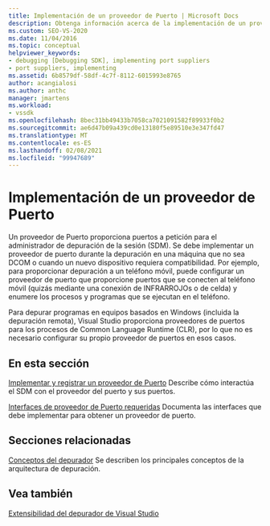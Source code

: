 ```yaml
---
title: Implementación de un proveedor de Puerto | Microsoft Docs
description: Obtenga información acerca de la implementación de un proveedor de puerto, que es necesario para la depuración en una máquina que no es DCOM o cuando un nuevo dispositivo requiere soporte técnico.
ms.custom: SEO-VS-2020
ms.date: 11/04/2016
ms.topic: conceptual
helpviewer_keywords:
- debugging [Debugging SDK], implementing port suppliers
- port suppliers, implementing
ms.assetid: 6b8579df-58df-4c7f-8112-6015993e8765
author: acangialosi
ms.author: anthc
manager: jmartens
ms.workload:
- vssdk
ms.openlocfilehash: 8bec31bb49433b7058ca7021091582f89933f0b2
ms.sourcegitcommit: ae6d47b09a439cd0e13180f5e89510e3e347fd47
ms.translationtype: MT
ms.contentlocale: es-ES
ms.lasthandoff: 02/08/2021
ms.locfileid: "99947689"
---
```

# <a name="implement-a-port-supplier"></a>Implementación de un proveedor de Puerto
Un proveedor de Puerto proporciona puertos a petición para el administrador de depuración de la sesión (SDM). Se debe implementar un proveedor de puerto durante la depuración en una máquina que no sea DCOM o cuando un nuevo dispositivo requiera compatibilidad. Por ejemplo, para proporcionar depuración a un teléfono móvil, puede configurar un proveedor de puerto que proporcione puertos que se conecten al teléfono móvil (quizás mediante una conexión de INFRARROJOs o de celda) y enumere los procesos y programas que se ejecutan en el teléfono.

 Para depurar programas en equipos basados en Windows (incluida la depuración remota), Visual Studio proporciona proveedores de puertos para los procesos de Common Language Runtime (CLR), por lo que no es necesario configurar su propio proveedor de puertos en esos casos.

## <a name="in-this-section"></a>En esta sección
 [Implementar y registrar un proveedor de Puerto](../../extensibility/debugger/implementing-and-registering-a-port-supplier.md) Describe cómo interactúa el SDM con el proveedor del puerto y sus puertos.

 [Interfaces de proveedor de Puerto requeridas](../../extensibility/debugger/required-port-supplier-interfaces.md) Documenta las interfaces que debe implementar para obtener un proveedor de puerto.

## <a name="related-sections"></a>Secciones relacionadas
 [Conceptos del depurador](../../extensibility/debugger/debugger-concepts.md) Se describen los principales conceptos de la arquitectura de depuración.

## <a name="see-also"></a>Vea también
 [Extensibilidad del depurador de Visual Studio](../../extensibility/debugger/visual-studio-debugger-extensibility.md)
